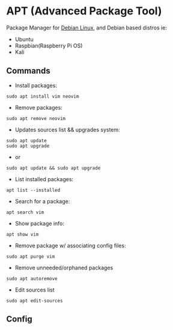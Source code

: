 # APT (Advanced Package Tool)

Package Manager for [Debian Linux](Debian.md), and Debian based distros ie:
* Ubuntu
* Raspbian(Raspberry Pi OS)
* Kali

## Commands

* Install packages:
```
sudo apt install vim neovim
```

* Remove packages:
```
sudo apt remove neovim 
```

* Updates sources list && upgrades system:
```
sudo apt update
sudo apt upgrade
```
* or 
```
sudo apt update && sudo apt upgrade
```

* List installed packages:
```
apt list --installed
```

* Search for a package:
```
apt search vim 
```

* Show package info:
```
apt show vim 
```

* Remove package w/ associating config files:
```
sudo apt purge vim
```

* Remove unneeded/orphaned packages
```
sudo apt autoremove
```

* Edit sources list
```
sudo apt edit-sources
```

## Config
